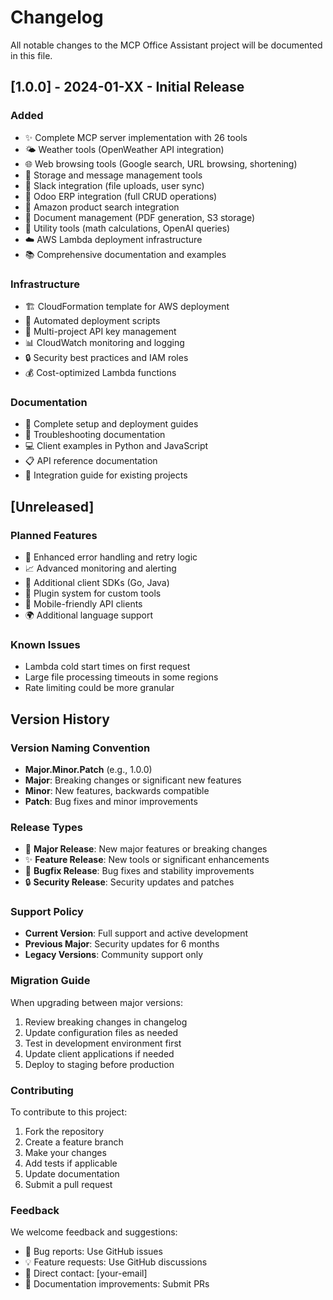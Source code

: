 # Changelog

All notable changes to the MCP Office Assistant project will be documented in this file.

## [1.0.0] - 2024-01-XX - Initial Release

### Added
- ✨ Complete MCP server implementation with 26 tools
- 🌤️ Weather tools (OpenWeather API integration)
- 🌐 Web browsing tools (Google search, URL browsing, shortening)
- 💾 Storage and message management tools
- 💬 Slack integration (file uploads, user sync)
- 🏢 Odoo ERP integration (full CRUD operations)
- 🛒 Amazon product search integration
- 📄 Document management (PDF generation, S3 storage)
- 🔧 Utility tools (math calculations, OpenAI queries)
- ☁️ AWS Lambda deployment infrastructure
- 📚 Comprehensive documentation and examples

### Infrastructure
- 🏗️ CloudFormation template for AWS deployment
- 🚀 Automated deployment scripts
- 🔑 Multi-project API key management
- 📊 CloudWatch monitoring and logging
- 🔒 Security best practices and IAM roles
- 💰 Cost-optimized Lambda functions

### Documentation
- 📖 Complete setup and deployment guides
- 🔧 Troubleshooting documentation
- 💻 Client examples in Python and JavaScript
- 📋 API reference documentation
- 🎯 Integration guide for existing projects

## [Unreleased]

### Planned Features
- 🔄 Enhanced error handling and retry logic
- 📈 Advanced monitoring and alerting
- 🎨 Additional client SDKs (Go, Java)
- 🔌 Plugin system for custom tools
- 📱 Mobile-friendly API clients
- 🌍 Additional language support

### Known Issues
- Lambda cold start times on first request
- Large file processing timeouts in some regions
- Rate limiting could be more granular

## Version History

### Version Naming Convention
- **Major.Minor.Patch** (e.g., 1.0.0)
- **Major**: Breaking changes or significant new features
- **Minor**: New features, backwards compatible
- **Patch**: Bug fixes and minor improvements

### Release Types
- 🎉 **Major Release**: New major features or breaking changes
- ✨ **Feature Release**: New tools or significant enhancements
- 🐛 **Bugfix Release**: Bug fixes and stability improvements
- 🔒 **Security Release**: Security updates and patches

### Support Policy
- **Current Version**: Full support and active development
- **Previous Major**: Security updates for 6 months
- **Legacy Versions**: Community support only

### Migration Guide
When upgrading between major versions:
1. Review breaking changes in changelog
2. Update configuration files as needed
3. Test in development environment first
4. Update client applications if needed
5. Deploy to staging before production

### Contributing
To contribute to this project:
1. Fork the repository
2. Create a feature branch
3. Make your changes
4. Add tests if applicable
5. Update documentation
6. Submit a pull request

### Feedback
We welcome feedback and suggestions:
- 🐛 Bug reports: Use GitHub issues
- 💡 Feature requests: Use GitHub discussions
- 📧 Direct contact: [your-email]
- 📖 Documentation improvements: Submit PRs
